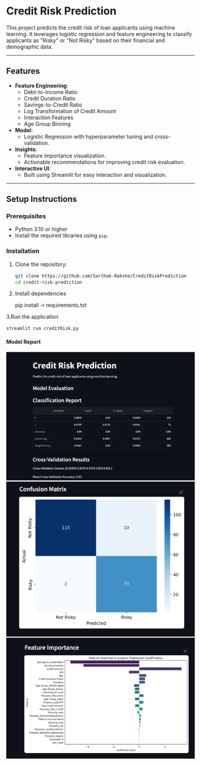# Credit Risk Prediction

This project predicts the credit risk of loan applicants using machine learning. It leverages logistic regression and feature engineering to classify applicants as "Risky" or "Not Risky" based on their financial and demographic data.

---

## Features

- **Feature Engineering**:
  - Debt-to-Income Ratio
  - Credit Duration Ratio
  - Savings-to-Credit Ratio
  - Log Transformation of Credit Amount
  - Interaction Features
  - Age Group Binning
- **Model**:
  - Logistic Regression with hyperparameter tuning and cross-validation.
- **Insights**:
  - Feature importance visualization.
  - Actionable recommendations for improving credit risk evaluation.
- **Interactive UI**:
  - Built using Streamlit for easy interaction and visualization.

---

## Setup Instructions

### Prerequisites

- Python 3.10 or higher
- Install the required libraries using `pip`.

### Installation

1. Clone the repository:

   ```bash
   git clone https://github.com/Sarthak-Rakshe/CreditRiskPrediction
   cd credit-risk-prediction

   ```

2. Install dependencies

   pip install -r requirements.txt

3.Run the application

    streamlit run creditRisk.py

#### Model Report

![Accuracy](<screenshots/Screenshot 2025-04-24 170324.png>)
![confusion matrix](<screenshots/Screenshot 2025-04-24 170445.png>)
![features](<screenshots/Screenshot 2025-04-24 170454.png>)
